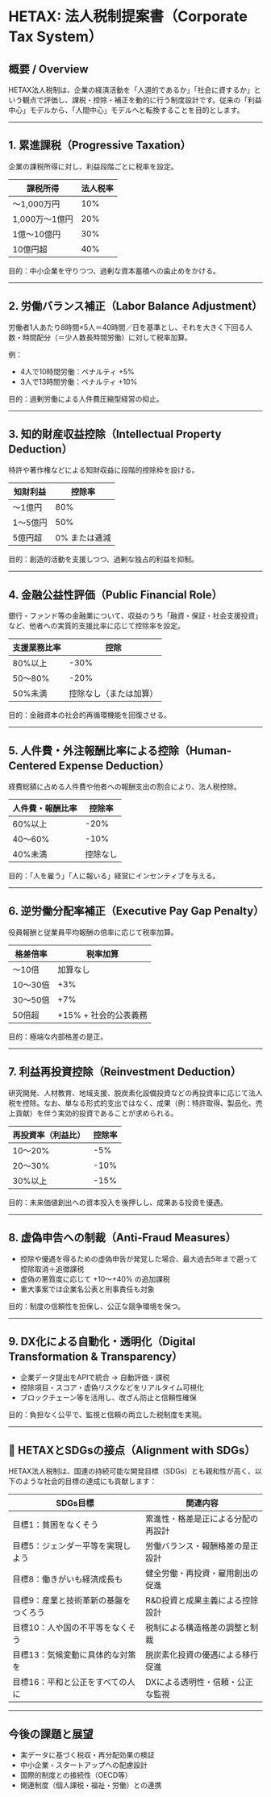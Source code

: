 # HETAX: 法人税制提案書（Corporate Tax System）

## 概要 / Overview

HETAX法人税制は、企業の経済活動を「人道的であるか」「社会に資するか」という観点で評価し、課税・控除・補正を動的に行う制度設計です。従来の「利益中心」モデルから、「人間中心」モデルへと転換することを目的とします。

---

## 1. 累進課税（Progressive Taxation）

企業の課税所得に対し、利益段階ごとに税率を設定。

| 課税所得       | 法人税率 |
| ---------- | ---- |
| ～1,000万円   | 10%  |
| 1,000万～1億円 | 20%  |
| 1億～10億円    | 30%  |
| 10億円超      | 40%  |

目的：中小企業を守りつつ、過剰な資本蓄積への歯止めをかける。

---

## 2. 労働バランス補正（Labor Balance Adjustment）

労働者1人あたり8時間×5人＝40時間／日を基準とし、それを大きく下回る人数・時間配分（＝少人数長時間労働）に対して税率加算。

例：

* 4人で10時間労働：ペナルティ +5%
* 3人で13時間労働：ペナルティ +10%

目的：過剰労働による人件費圧縮型経営の抑止。

---

## 3. 知的財産収益控除（Intellectual Property Deduction）

特許や著作権などによる知財収益に段階的控除枠を設ける。

| 知財利益  | 控除率      |
| ----- | -------- |
| ～1億円  | 80%      |
| 1～5億円 | 50%      |
| 5億円超  | 0% または逓減 |

目的：創造的活動を支援しつつ、過剰な独占的利益を抑制。

---

## 4. 金融公益性評価（Public Financial Role）

銀行・ファンド等の金融業について、収益のうち「融資・保証・社会支援投資」など、他者への実質的支援比率に応じて控除率を設定。

| 支援業務比率 | 控除          |
| ------ | ----------- |
| 80%以上  | -30%        |
| 50〜80% | -20%        |
| 50%未満  | 控除なし（または加算） |

目的：金融資本の社会的再循環機能を回復させる。

---

## 5. 人件費・外注報酬比率による控除（Human-Centered Expense Deduction）

経費総額に占める人件費や他者への報酬支出の割合により、法人税控除。

| 人件費・報酬比率 | 控除率  |
| -------- | ---- |
| 60%以上    | -20% |
| 40〜60%   | -10% |
| 40%未満    | 控除なし |

目的：「人を雇う」「人に報いる」経営にインセンティブを与える。

---

## 6. 逆労働分配率補正（Executive Pay Gap Penalty）

役員報酬と従業員平均報酬の倍率に応じて税率加算。

| 格差倍率   | 税率加算           |
| ------ | -------------- |
| ～10倍   | 加算なし           |
| 10〜30倍 | +3%            |
| 30〜50倍 | +7%            |
| 50倍超   | +15% + 社会的公表義務 |

目的：極端な内部格差の是正。

---

## 7. 利益再投資控除（Reinvestment Deduction）

研究開発、人材教育、地域支援、脱炭素化設備投資などの再投資率に応じて法人税を控除。なお、単なる形式的支出ではなく、成果（例：特許取得、製品化、売上貢献）を伴う実効的投資であることが求められる。

| 再投資率（利益比） | 控除率  |
| --------- | ---- |
| 10〜20%    | -5%  |
| 20〜30%    | -10% |
| 30%以上     | -15% |

目的：未来価値創出への資本投入を後押しし、成果ある投資を優遇。

---

## 8. 虚偽申告への制裁（Anti-Fraud Measures）

* 控除や優遇を得るための虚偽申告が発覚した場合、最大過去5年まで遡って控除取消＋追徴課税
* 虚偽の悪質度に応じて +10～+40% の追加課税
* 重大事案では企業名公表と刑事責任も対象

目的：制度の信頼性を担保し、公正な競争環境を保つ。

---

## 9. DX化による自動化・透明化（Digital Transformation & Transparency）

* 企業データ提出をAPIで統合 → 自動評価・課税
* 控除項目・スコア・虚偽リスクなどをリアルタイム可視化
* ブロックチェーン等を活用し、改ざん防止と信頼性確保

目的：負担なく公平で、監視と信頼の両立した税制度を実現。

---

## 🌱 HETAXとSDGsの接点（Alignment with SDGs）

HETAX法人税制は、国連の持続可能な開発目標（SDGs）とも親和性が高く、以下のような社会的目標の達成にも貢献します：

| SDGs目標              | 関連内容               |
| ------------------- | ------------------ |
| 目標1：貧困をなくそう         | 累進性・格差是正による分配の再設計  |
| 目標5：ジェンダー平等を実現しよう   | 労働バランス・報酬格差の是正設計   |
| 目標8：働きがいも経済成長も      | 健全労働・再投資・雇用創出の促進   |
| 目標9：産業と技術革新の基盤をつくろう | R\&D投資と成果主義による控除設計 |
| 目標10：人や国の不平等をなくそう   | 税制による構造格差の調整と制裁    |
| 目標13：気候変動に具体的な対策を   | 脱炭素化投資の優遇による移行促進   |
| 目標16：平和と公正をすべての人に   | DXによる透明性・信頼・公正な監視  |

---

## 今後の課題と展望

* 実データに基づく税収・再分配効果の検証
* 中小企業・スタートアップへの配慮設計
* 国際的制度との接続性（OECD等）
* 関連制度（個人課税・福祉・労働）との連携

